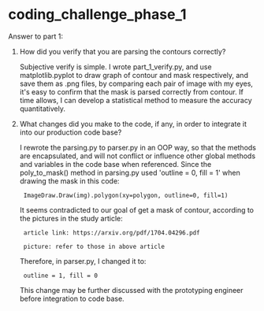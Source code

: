 # coding_challenge_phase_1

Answer to part 1:

1. How did you verify that you are parsing the contours correctly?
	
    Subjective verify is simple. I wrote part_1_verify.py, and use matplotlib.pyplot to draw graph of contour and mask respectively, and save them as .png files, by comparing each pair of image with my eyes, it's easy to confirm that the mask is parsed correctly from contour.
    If time allows, I can develop a statistical method to measure the accuracy quantitatively.
    
2. What changes did you make to the code, if any, in order to integrate it into our production code base? 
	
    I rewrote the parsing.py to parser.py in an OOP way, so that the methods are encapsulated, and will not conflict or influence other global methods and variables in the code base when referenced.
    Since the poly_to_mask() method in parsing.py used 'outline = 0, fill = 1' when drawing the mask in this code:
    
      	ImageDraw.Draw(img).polygon(xy=polygon, outline=0, fill=1)
      
    It seems contradicted to our goal of get a mask of contour, according to the pictures in the study article:
    
      	article link: https://arxiv.org/pdf/1704.04296.pdf
      
      	picture: refer to those in above article
      
		
	Therefore, in parser.py, I changed it to:
	
		outline = 1, fill = 0
		
	This change may be further discussed with the prototyping engineer before integration to code base.
		
